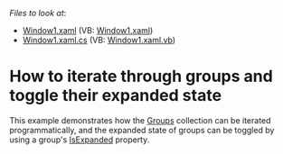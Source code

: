 <!-- default file list -->
*Files to look at*:

* [Window1.xaml](./CS/ToggleGroupExpandedState/Window1.xaml) (VB: [Window1.xaml](./VB/ToggleGroupExpandedState/Window1.xaml))
* [Window1.xaml.cs](./CS/ToggleGroupExpandedState/Window1.xaml.cs) (VB: [Window1.xaml.vb](./VB/ToggleGroupExpandedState/Window1.xaml.vb))
<!-- default file list end -->
# How to iterate through groups and toggle their expanded state


<p>This example demonstrates how the <a href="http://documentation.devexpress.com/#WPF/DevExpressWpfNavBarNavBarControl_Groupstopic">Groups</a> collection can be iterated programmatically, and the expanded state of groups can be toggled by using a group's <a href="http://documentation.devexpress.com/#WPF/DevExpressWpfNavBarNavBarGroup_IsExpandedtopic">IsExpanded</a> property.</p>

<br/>


